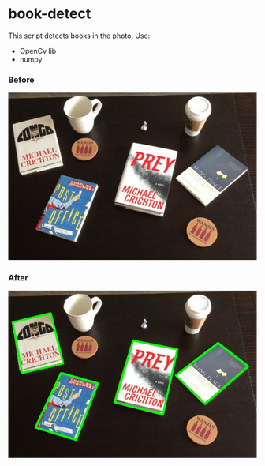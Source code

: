 # book-detect
This script detects books in the photo.
Use: 
* OpenCv lib
* numpy

### Before
![](https://raw.githubusercontent.com/ivz-dev/book-detect/master/images/example.jpg)

### After
![](https://raw.githubusercontent.com/ivz-dev/book-detect/master/images/output.jpg)
